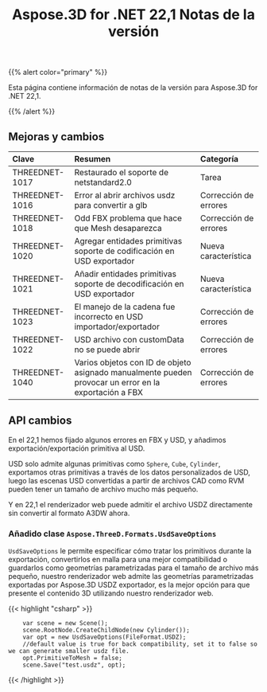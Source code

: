 ﻿---
title: Aspose.3D for .NET 22,1 Notas de la versión
type: docs
weight: 12
url: /es/net/aspose-3d-for-net-22-1-release-notes/
---
{{% alert color="primary" %}}

Esta página contiene información de notas de la versión para Aspose.3D for .NET 22,1.

{{% /alert %}}
## **Mejoras y cambios**

|**Clave**|**Resumen**|**Categoría**|
|:- |:- |:- |
|THREEDNET-1017 |Restaurado el soporte de netstandard2.0|Tarea|
|THREEDNET-1016 |Error al abrir archivos usdz para convertir a glb|Corrección de errores|
|THREEDNET-1018 |Odd FBX problema que hace que Mesh desaparezca|Corrección de errores|
|THREEDNET-1020 |Agregar entidades primitivas soporte de codificación en USD exportador|Nueva característica|
|THREEDNET-1021 |Añadir entidades primitivas soporte de decodificación en USD exportador|Nueva característica|
|THREEDNET-1023 |El manejo de la cadena fue incorrecto en USD importador/exportador|Corrección de errores|
|THREEDNET-1022 |USD archivo con customData no se puede abrir|Corrección de errores|
|THREEDNET-1040 |Varios objetos con ID de objeto asignado manualmente pueden provocar un error en la exportación a FBX|Corrección de errores|


## API cambios ##


En el 22,1 hemos fijado algunos errores en FBX y USD, y añadimos exportación/exportación primitiva al USD.

USD solo admite algunas primitivas como `Sphere`, `Cube`, `Cylinder`, exportamos otras primitivas a través de los datos personalizados de USD, luego las escenas USD convertidas a partir de archivos CAD como RVM pueden tener un tamaño de archivo mucho más pequeño.

Y en 22,1 el renderizador web puede admitir el archivo USDZ directamente sin convertir al formato A3DW ahora.


### Añadido clase `Aspose.ThreeD.Formats.UsdSaveOptions`

`UsdSaveOptions` le permite especificar cómo tratar los primitivos durante la exportación, convertirlos en malla para una mejor compatibilidad o guardarlos como geometrías parametrizadas para el tamaño de archivo más pequeño, nuestro renderizador web admite las geometrías parametrizadas exportadas por Aspose.3D USDZ exportador, es la mejor opción para que presente el contenido 3D utilizando nuestro renderizador web.



{{< highlight "csharp" >}}

        var scene = new Scene();
        scene.RootNode.CreateChildNode(new Cylinder());
        var opt = new UsdSaveOptions(FileFormat.USDZ);
        //default value is true for back compatibility, set it to false so we can generate smaller usdz file.
        opt.PrimitiveToMesh = false;
        scene.Save("test.usdz", opt);

{{< /highlight >}}
